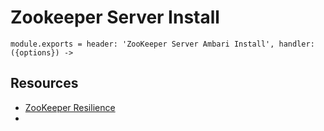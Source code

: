 
# Zookeeper Server Install

    module.exports = header: 'ZooKeeper Server Ambari Install', handler: ({options}) ->

## Resources

* [ZooKeeper Resilience](http://blog.cloudera.com/blog/2014/03/zookeeper-resilience-at-pinterest/)
* [HDP Install Instructions]: http://docs.hortonworks.com/HDPDocuments/HDP2/HDP-2.1-latest/bk_installing_manually_book/content/rpm-zookeeper-1.html
